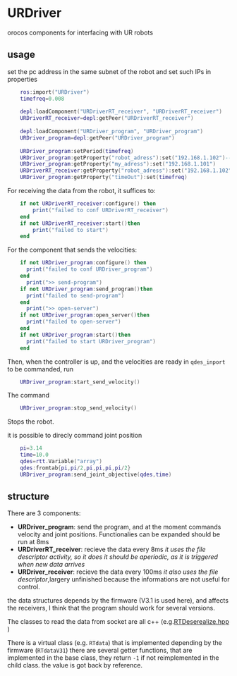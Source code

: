 # URDriver
orocos components for interfacing with UR robots

## usage

set the pc address in the same subnet of the robot and set such IPs in properties
```lua
    ros:import("URDriver")
    timefreq=0.008
    
    depl:loadComponent("URDriverRT_receiver", "URDriverRT_receiver")
    URDriverRT_receiver=depl:getPeer("URDriverRT_receiver")
    
    depl:loadComponent("URDriver_program", "URDriver_program")
    URDriver_program=depl:getPeer("URDriver_program")
    
    URDriver_program:setPeriod(timefreq)			 
    URDriver_program:getProperty("robot_adress"):set("192.168.1.102")--ip robot
    URDriver_program:getProperty("my_adress"):set("192.168.1.101")
    URDriverRT_receiver:getProperty("robot_adress"):set("192.168.1.102")
    URDriver_program:getProperty("timeOut"):set(timefreq)
```
     
For receiving the data from the robot, it suffices to:
```lua
    if not URDriverRT_receiver:configure() then
        print("failed to conf URDriverRT_receiver")
    end
    if not URDriverRT_receiver:start()then
        print("failed to start")
    end
```
For the component that sends the velocities:
```lua
    if not URDriver_program:configure() then
      print("failed to conf URDriver_program")
    end
      print(">> send-program")
    if not URDriver_program:send_program()then
      print("failed to send-program")
    end
      print(">> open-server")
    if not URDriver_program:open_server()then
      print("failed to open-server")
    end
    if not URDriver_program:start()then
      print("failed to start URDriver_program")
    end
 ```   
Then, when the controller is up, and the velocities are ready in ```qdes_inport``` to be commanded, run
```lua
    URDriver_program:start_send_velocity()
```
The command 
```lua
    URDriver_program:stop_send_velocity()
```   
Stops the robot.

it is possible to direcly command joint position
```lua
    pi=3.14
    time=10.0
    qdes=rtt.Variable("array")
    qdes:fromtab{pi,pi/2,pi,pi,pi,pi/2}
    URDriver_program:send_joint_objective(qdes,time)
```   
## structure 
There are 3 components:

- **URDriver_program**: send the program, and at the moment commands velocity and joint positions. Functionalies can be expanded should be run at 8ms
- **URDriverRT_receiver**: recieve the data every 8ms _it uses the file descriptor activity, so it does it should be aperiodic, as it is triggered when new data arrives_
- **URDriver_receiver**: recieve the data every 100ms _it also uses the file descriptor_,largery unfinished because the informations are not useful for control.

the data structures depends by the firmware (V3.1 is used here), and affects the receivers, I think that the program should work for several versions.

The classes to read the data from socket are all c++ (e.g.[RTDeserealize.hpp](include/URDriver/RTDeserialize.hpp) )

There is a virtual class (e.g. ```RTdata```) that is implemented depending by the firmware (```RTdataV31```) there are several getter functions, that are implemented in the base class, they return ```-1``` if not reimplemented in the child class. the value is got back by reference.
